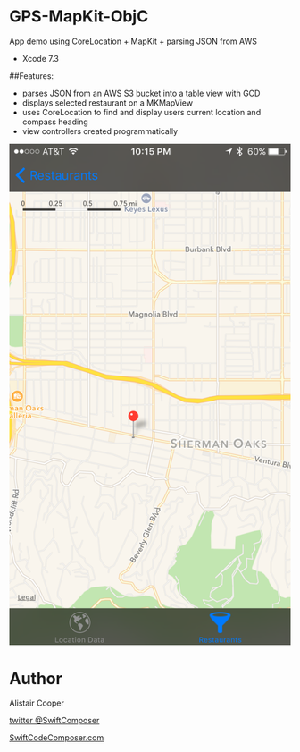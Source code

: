 # GPS-MapKit-ObjC
App demo using CoreLocation + MapKit + parsing JSON from AWS

- Xcode 7.3

##Features:
+ parses JSON from an AWS S3 bucket into a table view with GCD
+ displays selected restaurant on a MKMapView
+ uses CoreLocation to find and display users current location and compass heading 
+ view controllers created programmatically

![Alt text](/MapKitSS.png?raw=true "")

# Author
Alistair Cooper

[twitter @SwiftComposer](https://www.twitter.com/swiftcomposer.com)

[SwiftCodeComposer.com](https://www.swiftcodecomposer.com)

